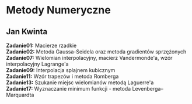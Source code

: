 Metody Numeryczne
=================

Jan Kwinta
----------

**Zadanie01:** Macierze rzadkie  
**Zadanie02:** Metoda Gaussa-Seidela oraz metoda gradientów sprzężonych  
**Zadanie07:** Wielomian interpolacyjny, macierz Vandermonde'a, wzór interpolacyjny Lagrange'a  
**Zadanie09:** Interpolacja splajnem kubicznym  
**Zadanie11:** Wzór trapezów i metoda Romberga  
**Zadanie13:** Szukanie miejsc wielomianów metodą Laguerre'a  
**Zadanie17:** Wyznaczanie minimum funkcji - metoda Levenberga–Marquardta  
